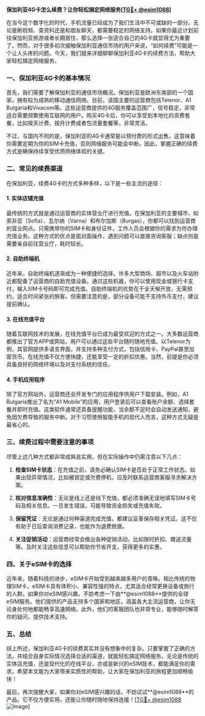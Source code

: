 **保加利亚4G卡怎么续费？让你轻松搞定网络服务[[TG💪+ @esim1088](https://t.me/s/esim1088)]**

在当今这个数字化的时代，手机流量已经成为了我们生活中不可或缺的一部分。无论是刷视频、查资料还是和朋友聊天，都需要稳定的网络支持。如果你最近计划前往保加利亚旅游或者长期居住，那么选择一张适合自己的4G卡就显得尤为重要了。然而，对于很多初次接触保加利亚通信市场的用户来说，“如何续费”可能是一个让人头疼的问题。今天，我们就来详细聊聊保加利亚4G卡的续费方法，帮助大家轻松搞定网络服务。

### 一、保加利亚4G卡的基本情况

首先，我们需要了解保加利亚的通信市场概况。保加利亚是欧洲东南部的一个国家，拥有较为成熟的移动通信网络。目前，该国主要的运营商包括Telenor、A1 Bulgaria和Vivacom等。这些运营商提供的4G服务覆盖范围广，信号稳定，非常适合需要频繁使用互联网的用户。购买4G卡后，你可以享受到本地化的资费套餐，比如按天计费、按月计费或者包流量套餐等，非常灵活。

不过，与国内不同的是，保加利亚的4G卡通常是以预付费的形式出售。这意味着你需要定期为你的SIM卡充值，否则网络服务可能会中断。因此，掌握正确的续费方式是确保持续享受优质网络体验的关键。

### 二、常见的续费渠道

在保加利亚，续费4G卡的方式多种多样，以下是一些主流的途径：

#### 1. 实体店铺充值
最传统的方式就是通过运营商的实体营业厅进行充值。在保加利亚的主要城市，如索非亚（Sofia）、瓦尔纳（Varna）和布尔加斯（Burgas），你都可以找到运营商的营业网点。只需携带你的SIM卡和身份证件，工作人员会根据你的需求为你办理充值业务。这种方式的优点是面对面操作，遇到问题可以直接咨询客服；缺点则是需要亲自前往营业厅，耗时较长。

#### 2. 自助终端机
近年来，自助终端机逐渐成为一种便捷的选择。许多大型商场、超市以及火车站附近都配备了运营商的自助充值设备。通过这些机器，你可以使用现金或银行卡支付，输入SIM卡号码即可完成充值。自助终端机的优势在于全天候开放，无需预约，适合时间紧张的旅客。但需要注意的是，部分设备可能不支持外币支付，建议提前确认。

#### 3. 在线充值平台
随着互联网技术的发展，在线充值平台已成为最受欢迎的方式之一。大多数运营商都推出了官方APP或网站，用户可以通过这些平台随时随地充值。以Telenor为例，其官网提供多语言界面，并支持多种支付方式，包括信用卡、PayPal甚至加密货币。在线充值不仅方便快捷，还能享受一定的折扣优惠。当然，前提是你必须具备良好的网络环境以及对支付系统的信任。

#### 4. 手机应用程序
除了官方网站外，运营商还会开发专门的应用程序供用户下载安装。例如，A1 Bulgaria推出了名为“A1 Mobile”的应用，用户登录后可以查看账户余额、选择套餐并即时充值。这类软件通常还具备提醒功能，当余额不足时会自动发送通知，避免因欠费导致的服务中断。对于习惯使用智能手机的现代人而言，这种方式无疑是最省心的。

### 三、续费过程中需要注意的事项

尽管上述几种方式都非常成熟且实用，但在实际操作中仍需注意以下几点：

1. **检查SIM卡状态**：在充值之前，请务必确认SIM卡是否处于正常工作状态。如果出现异常情况，比如被锁定或欠费停机，应及时联系运营商客服寻求解决方案。

2. **核对信息准确性**：无论是线上还是线下充值，都必须准确无误地填写SIM卡号码及相关信息。一旦发生错误，可能导致资金损失或充值失败。

3. **保留凭证**：无论是通过何种渠道完成充值，都建议妥善保存相关凭证。这不仅有助于日后查询消费记录，也能作为退费依据。

4. **关注促销活动**：运营商经常会推出各种促销活动，比如限时折扣、赠送流量等。及时关注这些信息可以帮助你节省开支，获得更多的实惠。

### 四、关于eSIM卡的选择

近年来，随着科技的进步，eSIM卡开始受到越来越多用户的青睐。相比传统的物理SIM卡，eSIM卡具有体积小、兼容性强的特点，尤其适合经常更换设备或旅行的人群。如果你对eSIM感兴趣，不妨考虑一下由**@esim1088**提供的全球eSIM服务。他们提供的产品支持多个国家和地区，涵盖各大主流运营商，让你无论身处何地都能畅享高速网络。此外，他们的客服团队也非常专业，能够随时解答你的疑问，提供技术支持。

### 五、总结

综上所述，保加利亚4G卡的续费其实并没有想象中的复杂。只要掌握了正确的方法，并结合自身实际情况选择合适的渠道，就能轻松搞定网络服务。无论是传统的实体店充值，还是现代化的在线平台，亦或是新兴的eSIM技术，都能满足你的需求。希望本文能为大家带来实质性的帮助，让大家在保加利亚的旅程更加顺畅愉快！

最后，再次提醒大家，如果你对eSIM感兴趣的话，不妨试试**@esim1088**的产品。它不仅方便实用，还能让你随时随地保持连接！[[TG💪+ @esim1088](https://t.me/s/esim1088) ![Image](https://i.postimg.cc/4NQfJmqS/Snipaste-2025-05-13-00-14-12.png)]